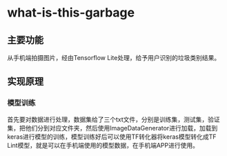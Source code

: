 # what-is-this-garbage

## 主要功能
从手机端拍摄图片，经由Tensorflow Lite处理，给予用户识别的垃圾类别结果。
## 实现原理
### 模型训练
首先要对数据进行处理，数据集给了三个txt文件，分别是训练集，测试集，验证集，把他们分到对应文件夹，然后使用ImageDataGenerator进行加载，加载到keras进行模型的训练，模型训练好后可以使用TF转化器将keras模型转化成TF Lint模型，就是可以在手机端使用的模型数据，在手机端APP进行使用。
